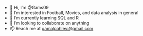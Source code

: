 - 👋 Hi, I’m @Gams09
- 👀 I’m interested in Football, Movies, and data analysis in general
- 🌱 I’m currently learning SQL and R
- 💞️ I’m looking to collaborate on anything
- 📫 Reach me at gamalpahlevi@gmail.com

<!---
Gams09/Gams09 is a ✨ special ✨ repository because its `README.md` (this file) appears on your GitHub profile.
You can click the Preview link to take a look at your changes.
--->
